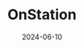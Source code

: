 ---  
layout: startup_page  
title: "OnStation"  
id: "onstationapp.com"  
permalink: "/onstationonstationapp.com06102024/"  
website: "https://www.onstationapp.com/"  
funding_round: "Series A"  
funding_amount: "$8.5M"  
investors: "JumpStart Ventures (NEXT II Fund), VisionTech Partners, Frontier Angels, Up2 Opportunity Fund, JobsOhio Growth Capital Fund, Next Chapter Ventures, North Coast Ventures, New Dominion Angels"  
about: "OnStation provides digital stationing solutions for the heavy highway industry. Its mobile app offers a location-based project record from bid to close, streamlining communication and data management for DOT clients and contractors. The platform integrates with major industry software to improve efficiency and accuracy."  
markets: "Construction Technology, Civil Engineering, Mobile, Mobile Apps, Software"  
hq: "Cleveland, Ohio, United States"  
founded_year: "2015"  
linkedin: "https://www.linkedin.com/company/onstationapp"  
twitter: "https://twitter.com/onstationapp"  
instagram: ""  
facebook: "https://www.facebook.com/onstationapp/"  
crunchbase: "https://www.crunchbase.com/organization/onstation-d88c"  
pitchbook: ""  

date_display: "10-Jun-2024"  
date: "2024-06-10"

# SEO Optimization  
meta_title: "OnStation - Series A Funding ($8.5M)"  
meta_description: "OnStation, OnStation provides digital stationing solutions for the heavy highway industry. Its mobile app offers a location-based project record from bid to clos..."  
meta_keywords: "OnStation, Construction Technology, Civil Engineering, Mobile, Mobile Apps, Software, Series A funding"  
canonical_url: "https://startup.projectstartups.com/onstationonstationapp.com06102024/"  
---